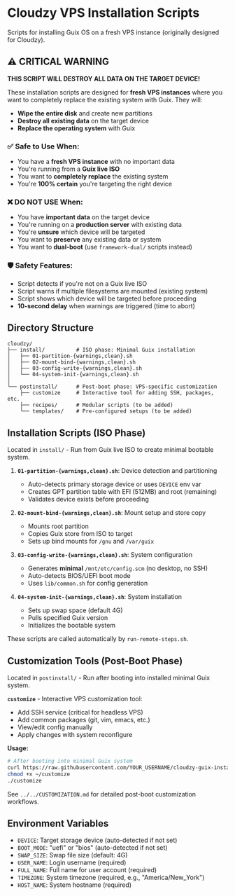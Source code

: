 # Cloudzy VPS Installation Scripts

Scripts for installing Guix OS on a fresh VPS instance (originally designed for Cloudzy).

## ⚠️ CRITICAL WARNING

**THIS SCRIPT WILL DESTROY ALL DATA ON THE TARGET DEVICE!**

These installation scripts are designed for **fresh VPS instances** where you want to completely replace the existing system with Guix. They will:

- **Wipe the entire disk** and create new partitions
- **Destroy all existing data** on the target device
- **Replace the operating system** with Guix

### ✅ Safe to Use When:

- You have a **fresh VPS instance** with no important data
- You're running from a **Guix live ISO**
- You want to **completely replace** the existing system
- You're **100% certain** you're targeting the right device

### ❌ DO NOT USE When:

- You have **important data** on the target device
- You're running on a **production server** with existing data
- You're **unsure** which device will be targeted
- You want to **preserve** any existing data or system
- You want to **dual-boot** (use `framework-dual/` scripts instead)

### 🛡️ Safety Features:

- Script detects if you're not on a Guix live ISO
- Script warns if multiple filesystems are mounted (existing system)
- Script shows which device will be targeted before proceeding
- **10-second delay** when warnings are triggered (time to abort)

## Directory Structure

```text
cloudzy/
├── install/          # ISO phase: Minimal Guix installation
│   ├── 01-partition-{warnings,clean}.sh
│   ├── 02-mount-bind-{warnings,clean}.sh
│   ├── 03-config-write-{warnings,clean}.sh
│   └── 04-system-init-{warnings,clean}.sh
│
└── postinstall/      # Post-boot phase: VPS-specific customization
    ├── customize     # Interactive tool for adding SSH, packages, etc.
    ├── recipes/      # Modular scripts (to be added)
    └── templates/    # Pre-configured setups (to be added)
```

## Installation Scripts (ISO Phase)

Located in `install/` - Run from Guix live ISO to create minimal bootable system.

1. **`01-partition-{warnings,clean}.sh`**: Device detection and partitioning
   - Auto-detects primary storage device or uses `DEVICE` env var
   - Creates GPT partition table with EFI (512MB) and root (remaining)
   - Validates device exists before proceeding

2. **`02-mount-bind-{warnings,clean}.sh`**: Mount setup and store copy
   - Mounts root partition
   - Copies Guix store from ISO to target
   - Sets up bind mounts for `/gnu` and `/var/guix`

3. **`03-config-write-{warnings,clean}.sh`**: System configuration
   - Generates **minimal** `/mnt/etc/config.scm` (no desktop, no SSH)
   - Auto-detects BIOS/UEFI boot mode
   - Uses `lib/common.sh` for config generation

4. **`04-system-init-{warnings,clean}.sh`**: System installation
   - Sets up swap space (default 4G)
   - Pulls specified Guix version
   - Initializes the bootable system

These scripts are called automatically by `run-remote-steps.sh`.

## Customization Tools (Post-Boot Phase)

Located in `postinstall/` - Run after booting into installed minimal Guix system.

**`customize`** - Interactive VPS customization tool:

- Add SSH service (critical for headless VPS)
- Add common packages (git, vim, emacs, etc.)
- View/edit config manually
- Apply changes with system reconfigure

**Usage:**
```bash
# After booting into minimal Guix system
curl https://raw.githubusercontent.com/YOUR_USERNAME/cloudzy-guix-install/main/cloudzy/postinstall/customize -o ~/customize
chmod +x ~/customize
./customize
```

See `../../CUSTOMIZATION.md` for detailed post-boot customization workflows.

## Environment Variables

- `DEVICE`: Target storage device (auto-detected if not set)
- `BOOT_MODE`: "uefi" or "bios" (auto-detected if not set)
- `SWAP_SIZE`: Swap file size (default: 4G)
- `USER_NAME`: Login username (required)
- `FULL_NAME`: Full name for user account (required)
- `TIMEZONE`: System timezone (required, e.g., "America/New_York")
- `HOST_NAME`: System hostname (required)

